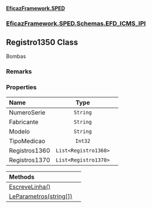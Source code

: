 #### [EficazFramework.SPED](EficazFrameworkSPED.md 'EficazFramework SPED')
### [EficazFramework.SPED.Schemas.EFD_ICMS_IPI](EficazFramework.SPED.Schemas.EFD_ICMS_IPI.md 'EficazFramework.SPED.Schemas.EFD_ICMS_IPI')

## Registro1350 Class

Bombas

### Remarks
### Properties

| Name | Type | |
| :--- | :---: | :--- |
| NumeroSerie | `String` |  |
| Fabricante | `String` |  |
| Modelo | `String` |  |
| TipoMedicao | `Int32` |  |
| Registros1360 | `List<Registro1360>` |  |
| Registros1370 | `List<Registro1370>` |  |

| Methods | |
| :--- | :--- |
| [EscreveLinha()](EficazFramework.SPED.Schemas.EFD_ICMS_IPI/Registro1350/EscreveLinha().md 'EficazFramework.SPED.Schemas.EFD_ICMS_IPI.Registro1350.EscreveLinha()') | |
| [LeParametros(string[])](EficazFramework.SPED.Schemas.EFD_ICMS_IPI/Registro1350/LeParametros(string[]).md 'EficazFramework.SPED.Schemas.EFD_ICMS_IPI.Registro1350.LeParametros(string[])') | |
